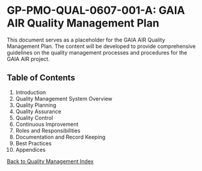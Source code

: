 # GP-PMO-QUAL-0607-001-A: GAIA AIR Quality Management Plan

This document serves as a placeholder for the GAIA AIR Quality Management Plan. The content will be developed to provide comprehensive guidelines on the quality management processes and procedures for the GAIA AIR project.

## Table of Contents

1. Introduction
2. Quality Management System Overview
3. Quality Planning
4. Quality Assurance
5. Quality Control
6. Continuous Improvement
7. Roles and Responsibilities
8. Documentation and Record Keeping
9. Best Practices
10. Appendices

[Back to Quality Management Index](./index.md)
